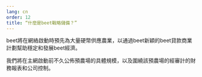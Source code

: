 ```yaml
---
lang: cn
order: 12
title: “什麼是beet戰略儲備？”
---
```


beet將在網絡啟動時預先為大量硬幣供應農業，以通過beet新穎的beet貸款商業計劃幫助穩定和發展beet經濟。

我們將在主網啟動前不久公佈預農場的具體規模，以及圍繞該預農場的經審計的財務報表和公司控制。
